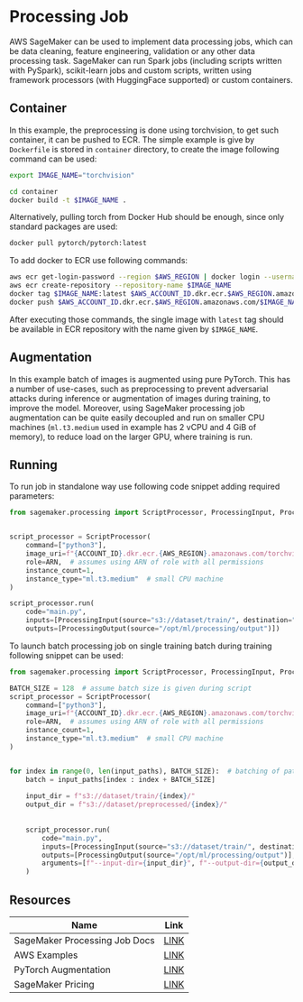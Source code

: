 # Processing Job

AWS SageMaker can be used to implement data processing jobs, which can be data cleaning, feature engineering, validation
or any other data processing task. SageMaker can run Spark jobs (including scripts written with PySpark), scikit-learn
jobs and custom scripts, written using framework processors (with HuggingFace supported) or custom containers.

## Container

In this example, the preprocessing is done using torchvision, to get such container, it can be pushed to ECR. The
simple example is give by `Dockerfile` is stored in `container` directory, to create the image following command
can be used:

```bash
export IMAGE_NAME="torchvision"

cd container
docker build -t $IMAGE_NAME .
```

Alternatively, pulling torch from Docker Hub should be enough, since only standard packages are used:

```bash
docker pull pytorch/pytorch:latest
```

To add docker to ECR use following commands:

```bash
aws ecr get-login-password --region $AWS_REGION | docker login --username AWS --password-stdin $AWS_ACCOUNT_ID.dkr.ecr.$AWS_REGION.amazonaws.com  # assume AWS variables are exported
aws ecr create-repository --repository-name $IMAGE_NAME
docker tag $IMAGE_NAME:latest $AWS_ACCOUNT_ID.dkr.ecr.$AWS_REGION.amazonaws.com/$IMAGE_NAME:latest
docker push $AWS_ACCOUNT_ID.dkr.ecr.$AWS_REGION.amazonaws.com/$IMAGE_NAME:latest
```

After executing those commands, the single image with `latest` tag should be available in ECR repository with the name
given by `$IMAGE_NAME`.

## Augmentation

In this example batch of images is augmented using pure PyTorch. This has a number of use-cases, such as preprocessing
to prevent adversarial attacks during inference or augmentation of images during training, to improve the model.
Moreover, using SageMaker processing job augmentation can be quite easily decoupled and run on smaller CPU machines
(`ml.t3.medium` used in example has 2 vCPU and 4 GiB of memory), to reduce load on the larger GPU, where training is run.

## Running

To run job in standalone way use following code snippet adding required parameters:

```python
from sagemaker.processing import ScriptProcessor, ProcessingInput, ProcessingOutput


script_processor = ScriptProcessor(
    command=["python3"],
    image_uri=f"{ACCOUNT_ID}.dkr.ecr.{AWS_REGION}.amazonaws.com/torchvision:latest",
    role=ARN,  # assumes using ARN of role with all permissions
    instance_count=1,
    instance_type="ml.t3.medium"  # small CPU machine
)

script_processor.run(
    code="main.py",
    inputs=[ProcessingInput(source="s3://dataset/train/", destination="/opt/ml/processing/input")],
    outputs=[ProcessingOutput(source="/opt/ml/processing/output")])
```

To launch batch processing job on single training batch during training following snippet can be used:

```python
from sagemaker.processing import ScriptProcessor, ProcessingInput, ProcessingOutput

BATCH_SIZE = 128  # assume batch size is given during script
script_processor = ScriptProcessor(
    command=["python3"],
    image_uri=f"{ACCOUNT_ID}.dkr.ecr.{AWS_REGION}.amazonaws.com/torchvision:latest",
    role=ARN,  # assumes using ARN of role with all permissions
    instance_count=1,
    instance_type="ml.t3.medium"  # small CPU machine
)


for index in range(0, len(input_paths), BATCH_SIZE):  # batching of paths to input images
    batch = input_paths[index : index + BATCH_SIZE]
    
    input_dir = f"s3://dataset/train/{index}/"
    output_dir = f"s3://dataset/preprocessed/{index}/"
    
    
    script_processor.run(
        code="main.py",
        inputs=[ProcessingInput(source="s3://dataset/train/", destination="/opt/ml/processing/input")],
        outputs=[ProcessingOutput(source="/opt/ml/processing/output")],
        arguments=[f"--input-dir={input_dir}", f"--output-dir={output_dir}"]  # needs to handle arguments in script
    )
```

## Resources

| Name                          | Link                                                                                                                                      |
|-------------------------------|-------------------------------------------------------------------------------------------------------------------------------------------|
| SageMaker Processing Job Docs | [LINK](https://docs.aws.amazon.com/sagemaker/latest/dg/processing-job.html)                                                               |
| AWS Examples                  | [LINK](https://github.com/aws/amazon-sagemaker-examples/tree/main/sagemaker_processing/scikit_learn_data_processing_and_model_evaluation) |
| PyTorch Augmentation          | [LINK](https://pytorch.org/vision/stable/transforms.html)                                                                                 |
| SageMaker Pricing             | [LINK](https://aws.amazon.com/sagemaker/pricing/)                                                                                         |


